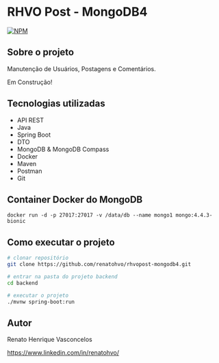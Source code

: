 # RHVO Post - MongoDB4
[![NPM](https://img.shields.io/npm/l/react)](https://github.com/renatohvo/rhvopost-mongodb4/blob/main/LICENSE) 

## Sobre o projeto

Manutenção de Usuários, Postagens e Comentários.

Em Construção!

## Tecnologias utilizadas

- API REST
- Java
- Spring Boot
- DTO
- MongoDB & MongoDB Compass
- Docker
- Maven
- Postman
- Git

## Container Docker do MongoDB

```
docker run -d -p 27017:27017 -v /data/db --name mongo1 mongo:4.4.3-bionic
```

## Como executar o projeto

```bash
# clonar repositório
git clone https://github.com/renatohvo/rhvopost-mongodb4.git

# entrar na pasta do projeto backend
cd backend

# executar o projeto
./mvnw spring-boot:run
```

## Autor

Renato Henrique Vasconcelos

https://www.linkedin.com/in/renatohvo/
